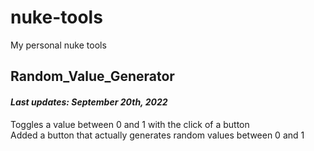 # nuke-tools
My personal nuke tools

## Random_Value_Generator
#### *Last updates: September 20th, 2022*
Toggles a value between 0 and 1 with the click of a button  
Added a button that actually generates random values between 0 and 1
